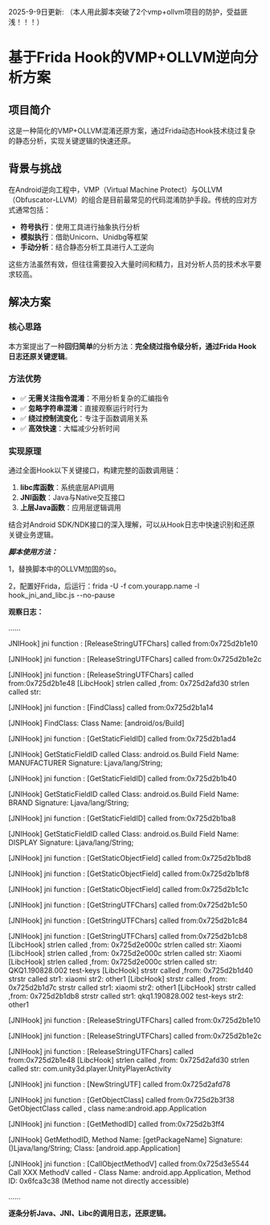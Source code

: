 2025-9-9日更新:
（本人用此脚本突破了2个vmp+ollvm项目的防护，受益匪浅！！！）


# 基于Frida Hook的VMP+OLLVM逆向分析方案

## 项目简介

这是一种简化的VMP+OLLVM混淆还原方案，通过Frida动态Hook技术绕过复杂的静态分析，实现关键逻辑的快速还原。

## 背景与挑战

在Android逆向工程中，VMP（Virtual Machine Protect）与OLLVM（Obfuscator-LLVM）的组合是目前最常见的代码混淆防护手段。传统的应对方式通常包括：

- **符号执行**：使用工具进行抽象执行分析
- **模拟执行**：借助Unicorn、Unidbg等框架
- **手动分析**：结合静态分析工具进行人工逆向

这些方法虽然有效，但往往需要投入大量时间和精力，且对分析人员的技术水平要求较高。

## 解决方案

### 核心思路

本方案提出了一种**回归简单**的分析方法：**完全绕过指令级分析，通过Frida Hook日志还原关键逻辑**。

### 方法优势

- ✅ **无需关注指令混淆**：不用分析复杂的汇编指令
- ✅ **忽略字符串混淆**：直接观察运行时行为
- ✅ **绕过控制流变化**：专注于函数调用关系
- ✅ **高效快速**：大幅减少分析时间

### 实现原理

通过全面Hook以下关键接口，构建完整的函数调用链：

1. **libc库函数**：系统底层API调用
2. **JNI函数**：Java与Native交互接口
3. **上层Java函数**：应用层逻辑调用

结合对Android SDK/NDK接口的深入理解，可以从Hook日志中快速识别和还原关键业务逻辑。




***脚本使用方法：***

1，替换脚本中的OLLVM加固的so。  

2，配置好Frida，后运行：frida -U -f com.yourapp.name -l hook_jni_and_libc.js --no-pause

**观察日志：**


......

JNIHook]    jni function : [ReleaseStringUTFChars] called from:0x725d2b1e10

 [JNIHook]    jni function : [ReleaseStringUTFChars] called from:0x725d2b1e2c

 [JNIHook]    jni function : [ReleaseStringUTFChars] called from:0x725d2b1e48
 [LibcHook] strlen    called ,from: 0x725d2afd30
 strlen      called str:

 [JNIHook]    jni function : [FindClass] called from:0x725d2b1a14

 [JNIHook] FindClass:      Class Name: [android/os/Build]

 [JNIHook]    jni function : [GetStaticFieldID] called from:0x725d2b1ad4

 [JNIHook] GetStaticFieldID called
     Class: android.os.Build
     Field Name: MANUFACTURER
     Signature: Ljava/lang/String;

 [JNIHook]    jni function : [GetStaticFieldID] called from:0x725d2b1b40

 [JNIHook] GetStaticFieldID called
     Class: android.os.Build
     Field Name: BRAND
     Signature: Ljava/lang/String;

 [JNIHook]    jni function : [GetStaticFieldID] called from:0x725d2b1ba8

 [JNIHook] GetStaticFieldID called
     Class: android.os.Build
     Field Name: DISPLAY
     Signature: Ljava/lang/String;

 [JNIHook]    jni function : [GetStaticObjectField] called from:0x725d2b1bd8

 [JNIHook]    jni function : [GetStaticObjectField] called from:0x725d2b1bf8

 [JNIHook]    jni function : [GetStaticObjectField] called from:0x725d2b1c1c

 [JNIHook]    jni function : [GetStringUTFChars] called from:0x725d2b1c50

 [JNIHook]    jni function : [GetStringUTFChars] called from:0x725d2b1c84

 [JNIHook]    jni function : [GetStringUTFChars] called from:0x725d2b1cb8
 [LibcHook] strlen    called ,from: 0x725d2e000c
 strlen      called str: Xiaomi
 [LibcHook] strlen    called ,from: 0x725d2e000c
 strlen      called str: Xiaomi
 [LibcHook] strlen    called ,from: 0x725d2e000c
 strlen      called str: QKQ1.190828.002 test-keys
 [LibcHook] strstr    called ,from: 0x725d2b1d40
 strstr      called str1: xiaomi str2: other1
 [LibcHook] strstr    called ,from: 0x725d2b1d7c
 strstr      called str1: xiaomi str2: other1
 [LibcHook] strstr    called ,from: 0x725d2b1db8
 strstr      called str1: qkq1.190828.002 test-keys str2: other1

 [JNIHook]    jni function : [ReleaseStringUTFChars] called from:0x725d2b1e10

 [JNIHook]    jni function : [ReleaseStringUTFChars] called from:0x725d2b1e2c

 [JNIHook]    jni function : [ReleaseStringUTFChars] called from:0x725d2b1e48
 [LibcHook] strlen    called ,from: 0x725d2afd30
 strlen      called str: com.unity3d.player.UnityPlayerActivity

 [JNIHook]    jni function : [NewStringUTF] called from:0x725d2afd78

 [JNIHook]    jni function : [GetObjectClass] called from:0x725d2b3f38
 GetObjectClass called , class name:android.app.Application

 [JNIHook]    jni function : [GetMethodID] called from:0x725d2b3ff4

 [JNIHook] GetMethodID,         Method Name: [getPackageName]     Signature: ()Ljava/lang/String;     Class: [android.app.Application]

 [JNIHook]    jni function : [CallObjectMethodV] called from:0x725d3e5544
 Call XXX MethodV called - Class Name: android.app.Application, Method ID: 0x6fca3c38 (Method name not directly accessible)

......  


**逐条分析Java、JNI、Libc的调用日志，还原逻辑。**
 
